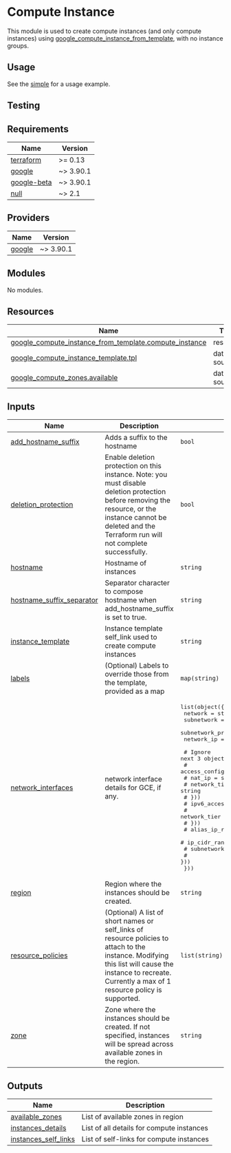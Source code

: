 # Compute Instance

This module is used to create compute instances (and only compute instances) using
[google_compute_instance_from_template](https://www.terraform.io/docs/providers/google/r/compute_instance_from_template), with no instance groups.

## Usage

See the [simple](https://github.com/terraform-google-modules/terraform-google-vm/tree/master/examples/compute_instance/simple) for a usage example.

## Testing


<!-- BEGINNING OF PRE-COMMIT-TERRAFORM DOCS HOOK -->
## Requirements

| Name | Version |
|------|---------|
| <a name="requirement_terraform"></a> [terraform](#requirement\_terraform) | >= 0.13 |
| <a name="requirement_google"></a> [google](#requirement\_google) | ~> 3.90.1 |
| <a name="requirement_google-beta"></a> [google-beta](#requirement\_google-beta) | ~> 3.90.1 |
| <a name="requirement_null"></a> [null](#requirement\_null) | ~> 2.1 |

## Providers

| Name | Version |
|------|---------|
| <a name="provider_google"></a> [google](#provider\_google) | ~> 3.90.1 |

## Modules

No modules.

## Resources

| Name | Type |
|------|------|
| [google_compute_instance_from_template.compute_instance](https://registry.terraform.io/providers/hashicorp/google/latest/docs/resources/compute_instance_from_template) | resource |
| [google_compute_instance_template.tpl](https://registry.terraform.io/providers/hashicorp/google/latest/docs/data-sources/compute_instance_template) | data source |
| [google_compute_zones.available](https://registry.terraform.io/providers/hashicorp/google/latest/docs/data-sources/compute_zones) | data source |

## Inputs

| Name | Description | Type | Default | Required |
|------|-------------|------|---------|:--------:|
| <a name="input_add_hostname_suffix"></a> [add\_hostname\_suffix](#input\_add\_hostname\_suffix) | Adds a suffix to the hostname | `bool` | `true` | no |
| <a name="input_deletion_protection"></a> [deletion\_protection](#input\_deletion\_protection) | Enable deletion protection on this instance. Note: you must disable deletion protection before removing the resource, or the instance cannot be deleted and the Terraform run will not complete successfully. | `bool` | `false` | no |
| <a name="input_hostname"></a> [hostname](#input\_hostname) | Hostname of instances | `string` | `""` | no |
| <a name="input_hostname_suffix_separator"></a> [hostname\_suffix\_separator](#input\_hostname\_suffix\_separator) | Separator character to compose hostname when add\_hostname\_suffix is set to true. | `string` | `"-"` | no |
| <a name="input_instance_template"></a> [instance\_template](#input\_instance\_template) | Instance template self\_link used to create compute instances | `string` | n/a | yes |
| <a name="input_labels"></a> [labels](#input\_labels) | (Optional) Labels to override those from the template, provided as a map | `map(string)` | `null` | no |
| <a name="input_network_interfaces"></a> [network\_interfaces](#input\_network\_interfaces) | network interface details for GCE, if any. | <pre>list(object({<br>    network            = string<br>    subnetwork         = string<br>    subnetwork_project = string<br>    network_ip         = string<br><br>    # Ignore next 3 objects until we upgrade TF and can use optional attributes<br>    # access_config = list(object({<br>    #   nat_ip       = string<br>    #   network_tier = string<br>    # }))<br>    # ipv6_access_config = list(object({<br>    #   network_tier = string<br>    # }))<br>    # alias_ip_range = list(object({<br>    #   ip_cidr_range         = string<br>    #   subnetwork_range_name = string<br>    # }))<br>  }))</pre> | `[]` | no |
| <a name="input_region"></a> [region](#input\_region) | Region where the instances should be created. | `string` | `null` | no |
| <a name="input_resource_policies"></a> [resource\_policies](#input\_resource\_policies) | (Optional) A list of short names or self\_links of resource policies to attach to the instance. Modifying this list will cause the instance to recreate. Currently a max of 1 resource policy is supported. | `list(string)` | `[]` | no |
| <a name="input_zone"></a> [zone](#input\_zone) | Zone where the instances should be created. If not specified, instances will be spread across available zones in the region. | `string` | `null` | no |

## Outputs

| Name | Description |
|------|-------------|
| <a name="output_available_zones"></a> [available\_zones](#output\_available\_zones) | List of available zones in region |
| <a name="output_instances_details"></a> [instances\_details](#output\_instances\_details) | List of all details for compute instances |
| <a name="output_instances_self_links"></a> [instances\_self\_links](#output\_instances\_self\_links) | List of self-links for compute instances |
<!-- END OF PRE-COMMIT-TERRAFORM DOCS HOOK -->